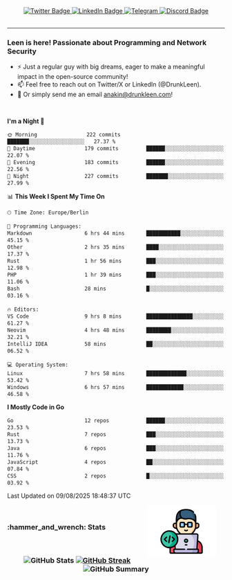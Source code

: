 <div id="badges" align="center">
  <a href="https://twitter.com/DrunkLeen">
    <img src="https://img.shields.io/badge/Twitter-blue?style=for-the-badge&logo=twitter&logoColor=white" alt="Twitter Badge"/>
  </a>
  <a href="https://www.instagram.com/reza.df.x">  
    <img src="https://img.shields.io/badge/LinkedIn-skyblue?style=for-the-badge&logo=LinkedIn&logoColor=black" alt="LinkedIn Badge"/>
  </a>
  <a href="http://telegram.me/rezadfx">
    <img src="https://img.shields.io/badge/Telegram-white?style=for-the-badge&logo=telegram&logoColor=blue" alt=Telegram Badge"/>
  </a>
  <a href="https://discord.com/users/DrunkLeen">
    <img src="https://img.shields.io/badge/Discord-gray?style=for-the-badge&logo=discord&logoColor=white" alt="Discord Badge"/>
  </a>
  <br>
  <img src="https://komarev.com/ghpvc/?username=drunkleen&style=flat-square&color=red" alt=""/>
</div>


---



### Leen is here! Passionate about Programming and Network Security

-	:zap: Just a regular guy with big dreams, eager to make a meaningful impact in the open-source community!
-	:mailbox: Feel free to reach out on Twitter/X or LinkedIn (@DrunkLeen).
-	:email: Or simply send me an email [anakin@drunkleen.com](mailto:anakin@drunkleen.com)!



<br>

<!-- <details>
<summary><b>:gear: &nbsp;Git statistics</b></summary>
<br>

[![Top Langs](https://github-readme-stats.vercel.app/api/top-langs/?username=drunkleen&layout=compact&theme=github_dark#gh-dark-mode-only)](https://github.com/drunkleen/github-readme-stats)
[![Top Langs](https://github-readme-stats.vercel.app/api/top-langs/?username=drunkleen&layout=compact&theme=vue#gh-light-mode-only)](https://github.com/drunkleen/github-readme-stats)
[![DrunkLeen's GitHub stats-Dark](https://github-readme-stats.vercel.app/api?username=drunkleen&show_icons=true&theme=github_dark#gh-dark-mode-only)](https://github.com/drunkleen/)
[![DrunkLeen's GitHub stats-Light](https://github-readme-stats.vercel.app/api?username=drunkleen&show_icons=true&theme=vue#gh-light-mode-only)](https://github.com/drunkleen/github-readme-stats)
[![willianrod's wakatime stats](https://github-readme-stats.vercel.app/api/wakatime?username=drunkleen&theme=github_dark#gh-dark-mode-only)](https://github.com/drunkleen/github-readme-stats)
[![willianrod's wakatime stats](https://github-readme-stats.vercel.app/api/wakatime?username=drunkleen&layout=compact&theme=vue#gh-light-mode-only)](https://github.com/drunkleen/github-readme-stats)

</details> -->


<!--START_SECTION:waka-->
**I'm a Night 🦉** 

```text
🌞 Morning                222 commits         ███████░░░░░░░░░░░░░░░░░░   27.37 % 
🌆 Daytime                179 commits         ██████░░░░░░░░░░░░░░░░░░░   22.07 % 
🌃 Evening                183 commits         ██████░░░░░░░░░░░░░░░░░░░   22.56 % 
🌙 Night                  227 commits         ███████░░░░░░░░░░░░░░░░░░   27.99 % 
```


📊 **This Week I Spent My Time On** 

```text
🕑︎ Time Zone: Europe/Berlin

💬 Programming Languages: 
Markdown                 6 hrs 44 mins       ███████████░░░░░░░░░░░░░░   45.15 % 
Other                    2 hrs 35 mins       ████░░░░░░░░░░░░░░░░░░░░░   17.37 % 
Rust                     1 hr 56 mins        ███░░░░░░░░░░░░░░░░░░░░░░   12.98 % 
PHP                      1 hr 39 mins        ███░░░░░░░░░░░░░░░░░░░░░░   11.06 % 
Bash                     28 mins             █░░░░░░░░░░░░░░░░░░░░░░░░   03.16 % 

🔥 Editors: 
VS Code                  9 hrs 8 mins        ███████████████░░░░░░░░░░   61.27 % 
Neovim                   4 hrs 48 mins       ████████░░░░░░░░░░░░░░░░░   32.21 % 
IntelliJ IDEA            58 mins             ██░░░░░░░░░░░░░░░░░░░░░░░   06.52 % 

💻 Operating System: 
Linux                    7 hrs 58 mins       █████████████░░░░░░░░░░░░   53.42 % 
Windows                  6 hrs 57 mins       ████████████░░░░░░░░░░░░░   46.58 % 
```

**I Mostly Code in Go** 

```text
Go                       12 repos            ██████░░░░░░░░░░░░░░░░░░░   23.53 % 
Rust                     7 repos             ███░░░░░░░░░░░░░░░░░░░░░░   13.73 % 
Java                     6 repos             ███░░░░░░░░░░░░░░░░░░░░░░   11.76 % 
JavaScript               4 repos             ██░░░░░░░░░░░░░░░░░░░░░░░   07.84 % 
CSS                      2 repos             █░░░░░░░░░░░░░░░░░░░░░░░░   03.92 % 
```




 Last Updated on 09/08/2025 18:48:37 UTC
<!--END_SECTION:waka-->

<img align='right' height='120' style="margin-right:20px" src='assets/img/programmer.png' alt='Programmer'>


<p align="center">
<br>
<summary><h3><b>:hammer_and_wrench: Stats</b></h3></summary>
<br>

<h3 align="center">
  
![GitHub Stats](http://github-profile-summary-cards.vercel.app/api/cards/stats?username=drunkleen&theme=tokyonight) [![GitHub Streak](https://github-readme-streak-stats.herokuapp.com?user=drunkleen&theme=tokyonight&hide_border=true&date_format=j%20M%5B%20Y%5D&card_width=480)](https://git.io/streak-stats)
![GitHub Summary](http://github-profile-summary-cards.vercel.app/api/cards/profile-details?username=drunkleen&theme=tokyonight)

</h3>
